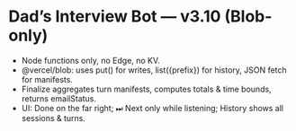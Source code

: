 # Dad’s Interview Bot — v3.10 (Blob-only)
- Node functions only, no Edge, no KV.
- @vercel/blob: uses put() for writes, list({prefix}) for history, JSON fetch for manifests.
- Finalize aggregates turn manifests, computes totals & time bounds, returns emailStatus.
- UI: Done on the far right; ⏭ Next only while listening; History shows all sessions & turns.
